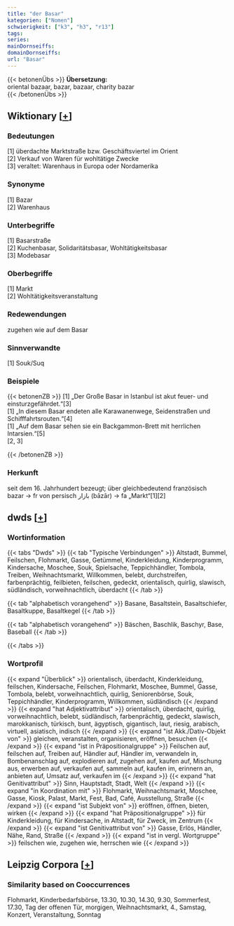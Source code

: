 ```yaml
---
title: "der Basar"
kategorien: ["Nomen"]
schwierigkeit: ["k3", "h3", "r13"]
tags:
series:
mainDornseiffs:
domainDornseiffs:
url: "Basar"
---
```


{{< betonenÜbs >}}
**Übersetzung:**  
oriental bazaar, bazar, bazaar, charity bazar  
{{< /betonenÜbs >}}

## Wiktionary [[+](https://de.wiktionary.org/wiki/Basar)]

### Bedeutungen
[1] überdachte Marktstraße bzw. Geschäftsviertel im Orient  
[2] Verkauf von Waren für wohltätige Zwecke  
[3] veraltet: Warenhaus in Europa oder Nordamerika  

### Synonyme
[1] Bazar  
[2] Warenhaus  

### Unterbegriffe
[1] Basarstraße  
[2] Kuchenbasar, Solidaritätsbasar, Wohltätigkeitsbasar  
[3] Modebasar  

### Oberbegriffe
[1] Markt  
[2] Wohltätigkeitsveranstaltung  

### Redewendungen
zugehen wie auf dem Basar  

### Sinnverwandte
[1] Souk/Suq  

### Beispiele
{{< betonenZB >}}
[1] „Der Große Basar in Istanbul ist akut feuer- und einsturzgefährdet.“[3]  
[1] „In diesem Basar endeten alle Karawanenwege, Seidenstraßen und Schifffahrtsrouten.“[4]  
[1] „Auf dem Basar sehen sie ein Backgammon-Brett mit herrlichen Intarsien.“[5]  
[2, 3]  

{{< /betonenZB >}}
### Herkunft
seit dem 16. Jahrhundert bezeugt; über gleichbedeutend französisch bazar → fr von persisch بازار (bāzār) → fa „Markt“[1][2]  



## dwds [[+](https://www.dwds.de/wb/Basar)]

### Wortinformation
{{< tabs "Dwds" >}}
{{< tab "Typische Verbindungen" >}}
Altstadt, Bummel, Feilschen, Flohmarkt, Gasse, Getümmel, Kinderkleidung, Kinderprogramm, Kindersache, Moschee, Souk, Spielsache, Teppichhändler, Tombola, Treiben, Weihnachtsmarkt, Willkommen, belebt, durchstreifen, farbenprächtig, feilbieten, feilschen, gedeckt, orientalisch, quirlig, slawisch, südländisch, vorweihnachtlich, überdacht
{{< /tab >}}

{{< tab "alphabetisch vorangehend" >}}
Basane, Basaltstein, Basaltschiefer, Basaltkuppe, Basaltkegel
{{< /tab >}}

{{< tab "alphabetisch vorangehend" >}}
Bäschen, Baschlik, Baschyr, Base, Baseball
{{< /tab >}}

{{< /tabs >}}

### Wortprofil
{{< expand "Überblick" >}} orientalisch, überdacht, Kinderkleidung, feilschen, Kindersache, Feilschen, Flohmarkt, Moschee, Bummel, Gasse, Tombola, belebt, vorweihnachtlich, quirlig, Seniorenbörse, Souk, Teppichhändler, Kinderprogramm, Willkommen, südländisch {{< /expand >}}
{{< expand "hat Adjektivattribut" >}} orientalisch, überdacht, quirlig, vorweihnachtlich, belebt, südländisch, farbenprächtig, gedeckt, slawisch, marokkanisch, türkisch, bunt, ägyptisch, gigantisch, laut, riesig, arabisch, virtuell, asiatisch, indisch {{< /expand >}}
{{< expand "ist Akk./Dativ-Objekt von" >}} gleichen, veranstalten, organisieren, eröffnen, besuchen {{< /expand >}}
{{< expand "ist in Präpositionalgruppe" >}} Feilschen auf, feilschen auf, Treiben auf, Händler auf, Händler im, verwandeln in, Bombenanschlag auf, explodieren auf, zugehen auf, kaufen auf, Mischung aus, erwerben auf, verkaufen auf, sammeln auf, kaufen im, erinnern an, anbieten auf, Umsatz auf, verkaufen im {{< /expand >}}
{{< expand "hat Genitivattribut" >}} Sinn, Hauptstadt, Stadt, Welt {{< /expand >}}
{{< expand "in Koordination mit" >}} Flohmarkt, Weihnachtsmarkt, Moschee, Gasse, Kiosk, Palast, Markt, Fest, Bad, Café, Ausstellung, Straße {{< /expand >}}
{{< expand "ist Subjekt von" >}} eröffnen, öffnen, bieten, wirken {{< /expand >}}
{{< expand "hat Präpositionalgruppe" >}} für Kinderkleidung, für Kindersache, in Altstadt, für Zweck, im Zentrum {{< /expand >}}
{{< expand "ist Genitivattribut von" >}} Gasse, Erlös, Händler, Nähe, Rand, Straße {{< /expand >}}
{{< expand "ist in vergl. Wortgruppe" >}} feilschen wie, zugehen wie, herrschen wie {{< /expand >}}

## Leipzig Corpora [[+](https://corpora.uni-leipzig.de/en/res?word=Basar&corpusId=deu_newscrawl-public_2018)]


### Similarity based on Cooccurrences
Flohmarkt, Kinderbedarfsbörse, 13.30, 10.30, 14.30, 9.30, Sommerfest, 17.30, Tag der offenen Tür, morgigen, Weihnachtsmarkt, 4., Samstag, Konzert, Veranstaltung, Sonntag

